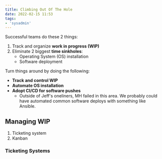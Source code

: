 ```yaml
---
title: Climbing Out Of The Hole
date: 2022-02-15 11:53
tags:
- 'sysadmin'
---
```


Successful teams do these 2 things:

1. Track and organize **work in progress (WIP)**
2. Eliminate 2 biggest **time sinkholes**:
   + Operating System (OS) installation
   + Software deployment

Turn things around by doing the following: 

* **Track and control WIP**
* **Automate OS installation**
* **Adopt CI/CD for software pushes**
  + Outside of Jeff's oneliners, MH failed in this area. We probably could have
    automated common software deploys with something like Ansible. 

## Managing WIP

1. Ticketing system
2. Kanban

### Ticketing Systems

 

